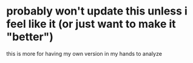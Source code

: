 # probably won't update this unless i feel like it (or just want to make it "better")
this is more for having my own version in my hands to analyze
